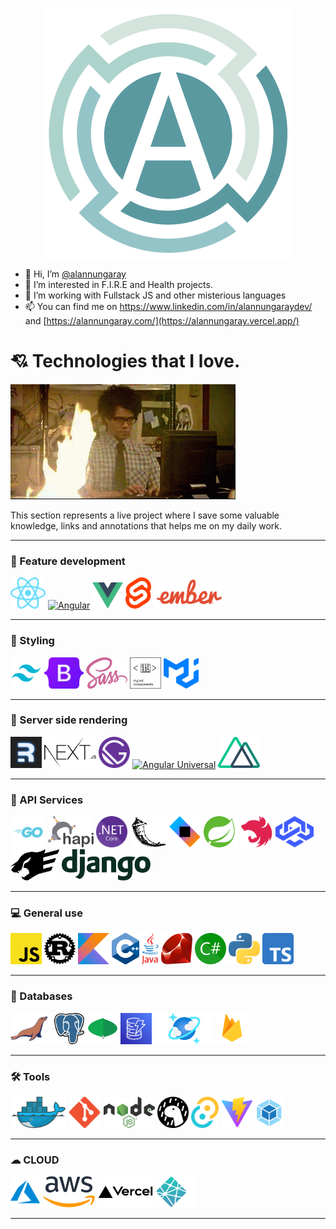 <p width="100%" align="center">
<img  width="400px" alt="Alan Nungaray" src="./public/assets/logo.svg">
<p/>


- 👋 Hi, I’m [@alannungaray](./me/index.md)
- 👀 I’m interested in F.I.R.E and Health projects.
- 🌱 I’m  working with Fullstack JS and other misterious languages
- 📫 You can find me on https://www.linkedin.com/in/alannungaraydev/ and [https://alannungaray.com/](https://alannungaray.vercel.app/)

<!---
alannungaray/alannungaray is a ✨ special ✨ repository because its `README.md` (this file) appears on your GitHub profile.
You can click the Preview link to take a look at your changes.
--->


# 💘 Technologies that I love. 

<img alt="I love coding" src="./public/assets/flame-fire.gif">

This section represents a live project where I save some valuable knowledge, links and annotations that helps me on my daily work. 

<hr/>

### 🧠 Feature development

[<img height="50px" alt="ReactJS" src="./docs/reactjs/assets/logo.svg"/>](./docs/reactjs/index.md)
[<img height="50px" alt="Angular" src="https://raw.githubusercontent.com/angular/angular/main/aio/src/assets/images/logos/angular/angular.png"/>](docs/angular/index.md)
[<img height="42px" alt="Vue" src="./docs/vue/assets/logo.svg"/>](./docs/vue/index.md)
[<img height="50px" alt="Svelte" src="./docs/svelte/assets/logo.svg"/>](./docs/svelte/index.md)
[<img height="50px" alt="EmberJS" src="https://raw.githubusercontent.com/emberjs/website/master/source/images/brand/ember_Ember-Light.png"/>](docs/emberjs/index.md)

<hr/>

### 💅 Styling

[<img  height="50px" alt="TailWindCSS" src="./docs/tailwind/assets/logo.svg"/>](docs/tailwind/index.md)
[<img  height="50px" alt="Bootstrap" src="./docs/bootstrap/assets/logo.svg"/>](docs/bootstrap/index.md)
[<img  height="50px" alt="Sass" src="./docs/sass/assets/logo.svg"/>](docs/sass/index.md)
[<img  height="50px" alt="Styled Components" src="./docs/styled_components/assets/logo.svg"/>](docs/styled_components/index.md)
[<img  height="50px" alt="MUI" src="./docs/mui/assets/logo.svg"/>](docs/mui/index.md)

<hr/>

### 🚀 Server side rendering

[<img  height="50px" alt="Remix" src="./docs/remix/assets/logo.svg"/>](docs/remix/index.md)
[<img  height="50px" alt="Next" src="./docs/nextjs/assets/logo.svg"/>](docs/nextjs/index.md)
[<img  height="50px" alt="Gatsby" src="./docs/gatsby/assets/logo.svg"/>](docs/gatsby/index.md)
[<img  height="50px" alt="Angular Universal" src="https://raw.githubusercontent.com/angular/angular/main/aio/src/assets/images/logos/angular/angular.png"/>](docs/angular_universal/index.md)
[<img  height="50px" alt="Nuxt" src="./docs/nuxtjs/assets/logo.svg"/>](docs/nuxtjs/index.md)

<hr/>

### 💌 API Services

[<img height="50px" alt="GO" src="./docs/go/assets/logo.svg"/>](docs/go/index.md)
[<img height="50px" alt="Hapi" src="./docs/hapi/assets/logo.svg"/>](docs/hapi/index.md)
[<img height="50px" alt=".NET Core" src="./docs/netcore/assets/logo.svg"/>](docs/netcore/index.md)
[<img height="50px" alt="Flask" src="./docs/flask/assets/logo.svg"/>](docs/flask/index.md)
[<img height="50px" alt="Ktor" src="./docs/ktor/assets/logo.svg"/>](docs/ktor/index.md)
[<img height="50px" alt="Spring" src="./docs/spring/assets/logo.svg"/>](docs/spring/index.md)
[<img height="50px" alt="NestJS" src="./docs/nestjs/assets/logo.svg"/>](docs/nestjs/index.md)
[<img height="50px" alt="LOOPBACK" src="./docs/loopback/assets/logo.svg"/>](docs/loopback/index.md)
[<img height="50px" alt="Fastify" src="./docs/fastify/assets/logo.svg"/>](docs/fastify/index.md)
[<img height="50px" alt="Django" src="./docs/django/assets/logo.svg"/>](docs/django/index.md)

<hr/>

### 💻 General use

 [<img height="50px" alt="JavaScript" src="./docs/typescript/assets/logo-js.svg"/>](docs/typescript/index.md)
 [<img height="50px" alt="Rust" src="./docs/rust/assets/logo.svg"/>](docs/rust/index.md)
 [<img height="50px" alt="Kotlin" src="./docs/kotlin/assets/logo.svg"/>](docs/kotlin/index.md)
 [<img height="50px" alt="C++" src="./docs/cplusplus/assets/logo.svg"/>](docs/cplusplus/index.md)
 [<img height="50px" alt="JAVA" src="./docs/java/assets/logo.svg"/>](docs/java/index.md)
 [<img height="50px" alt="Ruby" src="./docs/ruby/assets/logo.svg"/>](docs/ruby/index.md)
 [<img height="50px" alt="C#" src="./docs/csharp/assets/logo.png"/>](docs/csharp/index.md)
 [<img height="50px" alt="Python" src="./docs/python/assets/logo.svg"/>](docs/python/index.md)
 [<img height="50px" alt="Typescript" src="./docs/typescript/assets/logo.svg"/>](docs/typescript/index.md)


<hr/>

### 📃 Databases 

 [<img  height="50px" alt="MariaDB" src="./docs/mariadb/assets/logo.svg"/>](docs/mariadb/index.md)
 [<img  height="50px" alt="PostgreSQL" src="./docs/postgresql/assets/logo.svg"/>](docs/postgresql/index.md)
 [<img  height="50px" alt="MongoDB" src="./docs/mongodb/assets/logo.svg" width="50px"/>](docs/mongodb/index.md)
 [<img  height="50px" alt="DynamoDB" src="./docs/dynamo/assets/logo.svg"/>](docs/dynamo/index.md)
 [<img  height="50px" alt="CosmosDB" src="./docs/cosmos/assets/logo.png"/>](docs/cosmos/index.md)
[<img  height="50px" alt="Firebase" src="./docs/firebase/assets/logo.svg"/>](docs/firebase/index.md)

<hr/>

### 🛠 Tools

 [<img  height="50px" alt="Docker" src="./docs/docker/assets/logo.svg"/>](docs/docker/index.md)
 [<img  height="50px" alt="Git" src="./docs/git/assets/logo.svg"/>](docs/git/index.md)
 [<img  height="50px" alt="NodeJS" src="./docs/nodejs/assets/logo.svg"/>](docs/nodejs/index.md)
 [<img  height="50px" alt="Deno" src="./docs/deno/assets/logo.svg"/>](docs/deno/index.md)
 [<img  height="50px" alt="Tauri" src="./docs/tauri/assets/logo.svg"/>](docs/tauri/index.md)
 [<img  height="50px" alt="Vite" src="./docs/vite/assets/logo.svg"/>](docs/vite/index.md)
 [<img  height="50px" alt="Webpack" src="./docs/webpack/assets/logo.svg"/>](docs/webpack/index.md)

<hr/>

### ☁ CLOUD

 [<img  height="50px" alt="Azure" src="./docs/azure/assets/logo.svg"/>](docs/azure/index.md)
 [<img  height="50px" alt="AWS" src="./docs/aws/assets/logo.svg"/>](docs/aws/index.md)
 [<img  height="50px" alt="Vercel" src="./docs/vercel/assets/logo.png"/>](docs/vercel/index.md)
 [<img  height="50px" alt="Netlify" src="./docs/netlify/assets/logo.svg"/>](docs/netlify/index.md)

<hr/>
